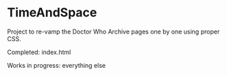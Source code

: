 TimeAndSpace
============

Project to re-vamp the Doctor Who Archive pages one by one using proper CSS.

Completed: index.html

Works in progress: everything else